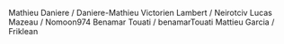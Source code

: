 Mathieu Daniere / Daniere-Mathieu
Victorien Lambert / Neirotciv
Lucas Mazeau / Nomoon974
Benamar Touati / benamarTouati
Mattieu Garcia / Friklean